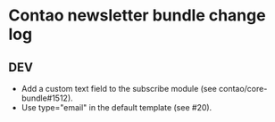 # Contao newsletter bundle change log

## DEV

 * Add a custom text field to the subscribe module (see contao/core-bundle#1512).
 * Use type="email" in the default template (see #20).
